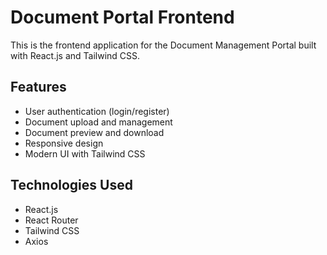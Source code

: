 # Document Portal Frontend

This is the frontend application for the Document Management Portal built with React.js and Tailwind CSS.

## Features

- User authentication (login/register)
- Document upload and management
- Document preview and download
- Responsive design
- Modern UI with Tailwind CSS

## Technologies Used

- React.js
- React Router
- Tailwind CSS
- Axios
